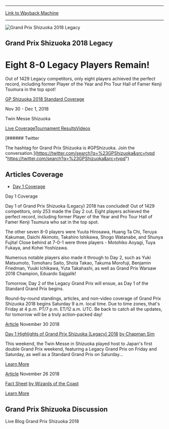 
---
[Link to Wayback Machine](https://web.archive.org/web/20181130122335/https://magic.wizards.com/en/events/coverage/gpshi18-legacy?altcast_code=a355fb2186)

[_metadata_:generator]:- "Drupal 7 (http://drupal.org)"
[_metadata_:node]:- "1360436"
[_metadata_:source]:- "div-block-system-main"
[_metadata_:title]:- "Grand Prix Shizuoka 2018 Legacy"
[_metadata_:wayback_capture_timestamp]:- "2018-11-30 12:23:35"
[_metadata_:wayback_raw_url]:- "https://web.archive.org/web/20181130122335id_/https://magic.wizards.com/en/events/coverage/gpshi18-legacy?altcast_code=a355fb2186"
[_metadata_:wayback_url]:- "https://magic.wizards.com/en/events/coverage/gpshi18-legacy?altcast_code=a355fb2186"
---










![Grand Prix Shizuoka 2018 Legacy](https://web.archive.org/web/20181130134509im_/https://magic.wizards.com/sites/mtg/files/gpShizuoka2018_L_Day1_Closing.jpg)




Grand Prix Shizuoka 2018 Legacy
-------------------------------


Eight 8-0 Legacy Players Remain!
================================




Out of 1429 Legacy competitors, only eight players achieved the perfect record, including former Player of the Year and Pro Tour Hall of Famer Kenji Tsumura in the top spot!


[GP Shizuoka 2018 Standard Coverage](https://magic.wizards.com/en/events/coverage/gpshi18-standard)






Nov 30 - Dec 1, 2018


Twin Messe Shizuoka














[Live Coverage](/en/events/coverage/gpshi18-legacy)[Tournament Results](/en/events/coverage/gpshi18-legacy/tournament-results)[Videos](/en/events/coverage/gpshi18-legacy/videos) 






[###### Twitter


The hashtag for Grand Prix Shizuoka is #GPShizuoka. Join the conversation.](https://twitter.com/search?q=%23GPShizuoka&src=typd "https://twitter.com/search?q=%23GPShizuoka&src=typd")



Articles Coverage
-----------------




* [Day 1 Coverage](#tabs-0)


Day 1 Coverage



Day 1 of Grand Prix Shizuoka (Legacy) 2018 has concluded! Out of 1429 competitors, only 253 made the Day 2 cut. Eight players achieved the perfect record, including former Player of the Year and Pro Tour Hall of Famer Kenji Tsumura who sat in the top spot.


The other seven 8-0 players were Yuuta Hirosawa, Huang Ta Chi, Teruya Kakumae, Daichi Akimoto, Takahiro Ishikawa, Shogo Watanabe, and Shunya Fujita! Close behind at 7-0-1 were three players - Motohiko Aoyagi, Tuya Fukaya, and Kohei Yoshizawa.


Numerous notable players also made it through to Day 2, such as Yuki Matsumoto, Tomoharu Saito, Shota Takao, Takuma Morofuji, Benjamin Friedman, Yuuki Ichikawa, Yuta Takahashi, as well as Grand Prix Warsaw 2018 Champion, Eduardo Sajgalik!


Tomorrow, Day 2 of the Legacy Grand Prix will ensue, as Day 1 of the Standard Grand Prix begins.


Round-by-round standings, articles, and non-video coverage of Grand Prix Shizuoka 2018 begins Saturday 9 a.m. local time. Due to time zones, that's Friday at 4 p.m. PT/7 p.m. ET/12 a.m. UTC. Be back to catch all the updates, for tomorrow will be a truly action-packed day!








[Article](/en/events/coverage/gpshi18-legacy/day-1-highlights-2018-11-30)
 November 30 2018 


[Day 1 Highlights of Grand Prix Shizuoka (Legacy) 2018](/en/events/coverage/gpshi18-legacy/day-1-highlights-2018-11-30)
[by Chapman Sim](/en/events/coverage/gpshi18-legacy/day-1-highlights-2018-11-30)

This weekend, the Twin Messe in Shizuoka played host to Japan's first double Grand Prix weekend, featuring a Legacy Grand Prix on Friday and Saturday, as well as a Standard Grand Prix on Saturday...


[Learn More](/en/events/coverage/gpshi18-legacy/day-1-highlights-2018-11-30)










[Article](/en/events/coverage/gpshi18/fact-sheet)
 November 26 2018 


[Fact Sheet](/en/events/coverage/gpshi18/fact-sheet)
[by Wizards of the Coast](/en/events/coverage/gpshi18/fact-sheet)


[Learn More](/en/events/coverage/gpshi18/fact-sheet)















Grand Prix Shizuoka Discussion
------------------------------


Live Blog Grand Prix Shizuoka 2018
 







